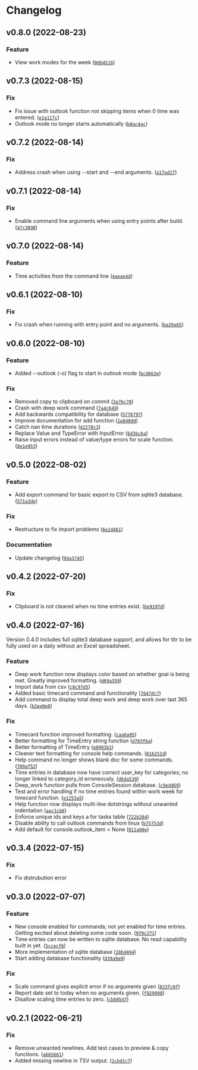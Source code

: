 # Changelog

<!--next-version-placeholder-->

## v0.8.0 (2022-08-23)
### Feature
* View work modes for the week ([`0db451b`](https://github.com/blairfrandeen/titr/commit/0db451b40895f2f8c85d07ef6c854b1a2b68759f))

## v0.7.3 (2022-08-15)
### Fix
* Fix issue with outlook function not skipping items when 0 time was entered. ([`e1a117c`](https://github.com/blairfrandeen/titr/commit/e1a117cf3711103de00c17add4712d9c14a47f0a))
* Outlook mode no longer starts automatically ([`b8ac4ac`](https://github.com/blairfrandeen/titr/commit/b8ac4aca7b8dc551b68152893cf80c494fb691db))

## v0.7.2 (2022-08-14)
### Fix
* Address crash when using --start and --end arguments. ([`a17ad27`](https://github.com/blairfrandeen/titr/commit/a17ad27ae51face4e3f7a0797a80578935f02df0))

## v0.7.1 (2022-08-14)
### Fix
* Enable command line arguments when using entry points after build. ([`47c3898`](https://github.com/blairfrandeen/titr/commit/47c3898d9270274dba3903e85c75609f1e8d1151))

## v0.7.0 (2022-08-14)
### Feature
* Time activities from the command line ([`4aeae4d`](https://github.com/blairfrandeen/titr/commit/4aeae4d499e9210a21837ff2889f0575a3e6560f))

## v0.6.1 (2022-08-10)
### Fix
* Fix crash when running with entry point and no arguments. ([`ba29a65`](https://github.com/blairfrandeen/titr/commit/ba29a65ffa78653872e2a99ad36e7944e3037aca))

## v0.6.0 (2022-08-10)
### Feature
* Added --outlook (-o) flag to start in outlook mode ([`bcd663e`](https://github.com/blairfrandeen/titr/commit/bcd663e249ad251d197927e83ca612075b9770b7))

### Fix
* Removed copy to clipboard on commit ([`2e76c78`](https://github.com/blairfrandeen/titr/commit/2e76c78dcb9ee8b1c5b2d6d84c56088ddd6c696e))
* Crash with deep work command ([`7a4c649`](https://github.com/blairfrandeen/titr/commit/7a4c649cb4b4f3c299676766309f413dca6946fb))
* Add backwards compatibility for database ([`5778797`](https://github.com/blairfrandeen/titr/commit/57787972862dc032d3200dd69ab210b832117600))
* Improve documentation for add function ([`1e840dd`](https://github.com/blairfrandeen/titr/commit/1e840dd65616c8fbe743cf7d5021780569e8dc7e))
* Catch nan time durations ([`42278c3`](https://github.com/blairfrandeen/titr/commit/42278c37e4b15af682271b3b6b89a0165dc58ad0))
* Replace Value and TypeError with InputError ([`6d3bc6a`](https://github.com/blairfrandeen/titr/commit/6d3bc6aa308312e082907fe8cafea9775d954f2a))
* Raise input errors instead of value/type errors for scale function. ([`8e1e953`](https://github.com/blairfrandeen/titr/commit/8e1e953258664f94ae22b062df705f43246d4ca9))

## v0.5.0 (2022-08-02)
### Feature
* Add export command for basic export to CSV from sqlite3 database. ([`571a3de`](https://github.com/blairfrandeen/titr/commit/571a3de8d91859c91a1923d31bcaab9faba9092b))

### Fix
* Restructure to fix import problems ([`6e2d461`](https://github.com/blairfrandeen/titr/commit/6e2d461aed9b85806d762f35cfd4de986682b6f8))

### Documentation
* Update changelog ([`94a3745`](https://github.com/blairfrandeen/titr/commit/94a374586ff20be982892c63c0cdb0d2443e83a0))

## v0.4.2 (2022-07-20)
### Fix
* Clipboard is not cleared when no time entries exist. ([`6e9197d`](https://github.com/blairfrandeen/titr/commit/6e9197de2355bca785dadcf45ac4a3365fe3f981))

## v0.4.0 (2022-07-16)
Version 0.4.0 includes full sqlite3 database support, and allows for titr to be fully used on a daily without an Excel spreadsheet.

### Feature
* Deep work function now displays color based on whether goal is being met. Greatly improved formatting. ([`d69a359`](https://github.com/blairfrandeen/titr/commit/d69a3593528f1bce32aba7f23317af407af07ad2))
* Import data from csv ([`c8c97d5`](https://github.com/blairfrandeen/titr/commit/c8c97d5cdf65c4e0c98d97c595e421a58adaccf9))
* Added basic timecard command and functionality ([`7647dc7`](https://github.com/blairfrandeen/titr/commit/7647dc7ddff9c0bea5997a13f115dc1337bd287a))
* Add command to display total deep work and deep work over last 365 days. ([`b2ea0e8`](https://github.com/blairfrandeen/titr/commit/b2ea0e80eb2b2cc245710a786124ef06301e27ae))

### Fix
* Timecard function improved formatting. ([`caa6a95`](https://github.com/blairfrandeen/titr/commit/caa6a9544e529ce149cec733c68c940173b563ec))
* Better formatting for TimeEntry string function ([`d703f6a`](https://github.com/blairfrandeen/titr/commit/d703f6a614e309143faf5c4dfb1735bd30af70b7))
* Better formatting of TimeEntry ([`e0903b1`](https://github.com/blairfrandeen/titr/commit/e0903b13462796a8deda4539350eb906ceb8d1fe))
* Cleaner text formatting for console help commands. ([`016251d`](https://github.com/blairfrandeen/titr/commit/016251d8213f696b3e8fb0afe05c55a01d99eb77))
* Help command no longer shows blank doc for some commands. ([`709af52`](https://github.com/blairfrandeen/titr/commit/709af5276f2587dac3e0925ccef20cf3fd43bcc6))
* Time entries in database now have correct user_key for categories; no longer linked to category_id erroneously. ([`d6da539`](https://github.com/blairfrandeen/titr/commit/d6da539b5b4724d7e2d3e1ad00c40226812a2550))
* Deep_work function pulls from ConsoleSession database. ([`c9edd69`](https://github.com/blairfrandeen/titr/commit/c9edd69dfa2f66bee0279184eb4246c2ca61cc56))
* Test and error handling if no time entries found within work week for timecard function. ([`e1253a5`](https://github.com/blairfrandeen/titr/commit/e1253a59bb44a4996c461e97ec7a08d26dd38203))
* Help function now displays multi-line dotstrings without unwanted indentation ([`aac1cb6`](https://github.com/blairfrandeen/titr/commit/aac1cb6c0bc14f682a24f81993852db751312d8a))
* Enforce unique ids and keys a for tasks table ([`722b204`](https://github.com/blairfrandeen/titr/commit/722b204651f75bd180e12714830a3d8527ee2bf4))
* Disable ability to call outlook commands from linux ([`b75753d`](https://github.com/blairfrandeen/titr/commit/b75753d8cb54017fca14acd2dffc385297cddc8c))
* Add default for console.outlook_item = None ([`011a90e`](https://github.com/blairfrandeen/titr/commit/011a90eef1a50bf55da774eb122ac4e190b41340))

## v0.3.4 (2022-07-15)
### Fix
* Fix distrubution error

## v0.3.0 (2022-07-07)
### Feature
* New console enabled for commands; not yet enabled for time entries. Getting excited about deleting some code soon. ([`9f9c271`](https://github.com/blairfrandeen/titr/commit/9f9c2719d3a2dadc05acf0ca0dc52e688202cdf0))
* Time entries can now be written to sqlite database. No read capability built in yet. ([`5ccecf6`](https://github.com/blairfrandeen/titr/commit/5ccecf6af218ac9cb2f3fc2a8b78f4153a38c8a1))
* More implementation of sqlite database ([`28bd494`](https://github.com/blairfrandeen/titr/commit/28bd49490b0ff05c667b263686b601707bdc6c3b))
* Start adding database functionality ([`d39a9a9`](https://github.com/blairfrandeen/titr/commit/d39a9a94638cd5a451629108bdd3bb10adfa4c29))

### Fix
* Scale command gives explicit error if no arguments given ([`823fc0f`](https://github.com/blairfrandeen/titr/commit/823fc0fb3c2347c048edbe81cf99ffb1f2917fd6))
* Report date set to today when no arguments given. ([`f929998`](https://github.com/blairfrandeen/titr/commit/f9299985cef3c3e9d9ec9a879d9c53cd943abfd9))
* Disallow scaling time entries to zero. ([`cbb8547`](https://github.com/blairfrandeen/titr/commit/cbb8547886ea5b0d634545da9f3de51ad88e0e52))

## v0.2.1 (2022-06-21)
### Fix
* Remove unwanted newlines. Add test cases to preview & copy functions. ([`a665661`](https://github.com/blairfrandeen/titr/commit/a665661e9ade0a7625c5f2667f38a85a09f50f66))
* Added missing newline in TSV output. ([`1cbd1c7`](https://github.com/blairfrandeen/titr/commit/1cbd1c78f7f1f9e0f2e2bad7a442104cbf79ef5a))
